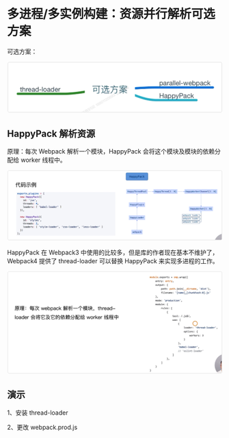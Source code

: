 # 多进程/多实例构建：资源并行解析可选方案

可选方案：

![](../README_files/chapter05/iShot_2023-08-14_11.57.41.png)


## HappyPack 解析资源

原理：每次 Webpack 解析一个模块，HappyPack 会将这个模块及模块的依赖分配给 worker 线程中。

![](../README_files/chapter05/iShot_2023-08-14_12.00.09.png)

HappyPack 在 Webpack3 中使用的比较多，但是库的作者现在基本不维护了，Webpack4 提供了 thread-loader 可以替换 HappyPack 来实现多进程的工作。

![](../README_files/chapter05/iShot_2023-08-14_12.02.44.png)

## 演示

1、安装 thread-loader

2、更改 webpack.prod.js